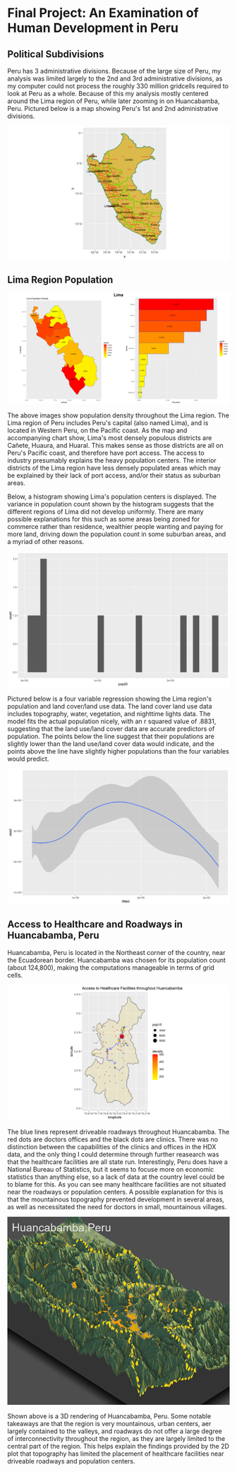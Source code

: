 # Final Project: An Examination of Human Development in Peru

## Political Subdivisions

Peru has 3 administrative divisions. Because of the large size of Peru, my analysis was limited largely to the 2nd and 3rd administrative divisions, as my computer could not process the roughly 330 million gridcells required to look at Peru as a whole. Because of this my analysis mostly centered around the Lima region of Peru, while later zooming in on Huancabamba, Peru. Pictured below is a map showing Peru's 1st and 2nd administrative divisions.

![alt text](my_LMIC%20(1).png)

## Lima Region Population

![alt text](LIMA.png)

The above images show population density throughout the Lima region. The Lima region of Peru includes Peru's capital (also named Lima), and is located in Western Peru, on the Pacific coast. As the map and accompanying chart show, Lima's most densely populous districts are Cañete, Huaura, and Huaral. This makes sense as those districts are all on Peru's Pacific coast, and therefore have port access. The access to industry presumably explains the heavy population centers. The interior districts of the Lima region have less densely populated areas which may be explained by their lack of port access, and/or their status as suburban areas.

Below, a histogram showing Lima's population centers is displayed. The variance in population count shown by the histogram suggests that the different regions of Lima did not develop uniformly. There are many possible explanations for this such as some areas being zoned for commerce rather than residence, wealthier people wanting and paying for more land, driving down the population count in some suburban areas, and a myriad of other reasons.

![alt text](per_adm2_histogram.png)

Pictured below is a four variable regression showing the Lima region's population and land cover/land use data. The land cover land use data includes topography, water, vegetation, and nighttime lights data. The model fits the actual population nicely, with an r squared value of .8831, suggesting that the land use/land cover data are accurate predictors of population. The points below the line suggest that their populations are slightly lower than the land use/land cover data would indicate, and the points above the line have slightly higher populations than the four variables would predict.

![alt text](per_regression_4_variables.png)

## Access to Healthcare and Roadways in Huancabamba, Peru

Huancabamba, Peru is located in the Northeast corner of the country, near the Ecuadorean border. Huancabamba was chosen for its population count (about 124,800), making the computations manageable in terms of grid cells.  

![alt text](healthcare_access_huancabamba.png)

The blue lines represent driveable roadways throughout Huancabamba. The red dots are doctors offices and the black dots are clinics. There was no distinction between the capabilities of the clinics and offices in the HDX data, and the only thing I could determine through further reasearch was that the healthcare facilities are all state run. Interestingly, Peru does have a National Bureau of Statistics, but it seems to focuse more on economic statistics than anything else, so a lack of data at the country level could be to blame for this. As you can see many healthcare facilities are not situated near the roadways or population centers. A possible explanation for this is that the mountainous topography prevented development in several areas, as well as necessitated the need for doctors in small, mountainous villages.

![alt text](2994.png)

Shown above is a 3D rendering of Huancabamba, Peru. Some notable takeaways are that the region is very mountainous, urban centers, aer largely contained to the valleys, and roadways do not offer a large degree of interconnectivity throughout the region, as they are largely limited to the central part of the region. This helps explain the findings provided by the 2D plot that topography has limited the placement of healthcare facilities near driveable roadways and population centers.
